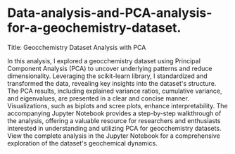 # Data-analysis-and-PCA-analysis-for-a-geochemistry-dataset.
Title: Geocchemistry Dataset Analysis with PCA

In this analysis, I explored a geocchemistry dataset using Principal Component Analysis (PCA) to uncover underlying patterns and reduce dimensionality. Leveraging the scikit-learn library, I standardized and transformed the data, revealing key insights into the dataset's structure. The PCA results, including explained variance ratios, cumulative variance, and eigenvalues, are presented in a clear and concise manner. Visualizations, such as biplots and scree plots, enhance interpretability. The accompanying Jupyter Notebook provides a step-by-step walkthrough of the analysis, offering a valuable resource for researchers and enthusiasts interested in understanding and utilizing PCA for geocchemistry datasets. View the complete analysis in the Jupyter Notebook for a comprehensive exploration of the dataset's geochemical dynamics.
